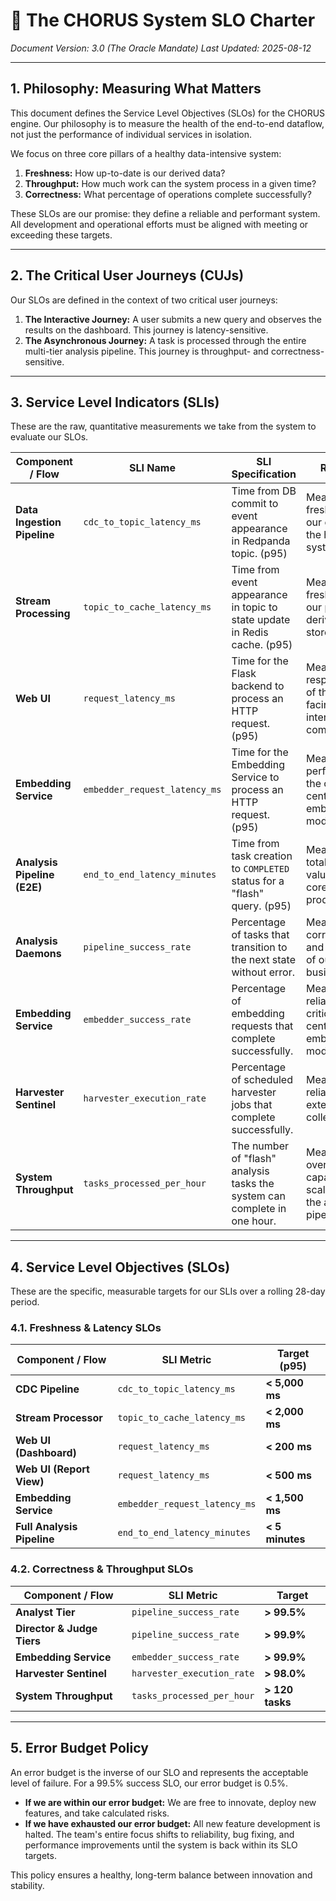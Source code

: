 # 🔱 The CHORUS System SLO Charter

_Document Version: 3.0 (The Oracle Mandate)_
_Last Updated: 2025-08-12_

---

## 1. Philosophy: Measuring What Matters

This document defines the Service Level Objectives (SLOs) for the CHORUS engine. Our philosophy is to measure the health of the end-to-end dataflow, not just the performance of individual services in isolation.

We focus on three core pillars of a healthy data-intensive system:

1.  **Freshness:** How up-to-date is our derived data?
2.  **Throughput:** How much work can the system process in a given time?
3.  **Correctness:** What percentage of operations complete successfully?

These SLOs are our promise: they define a reliable and performant system. All development and operational efforts must be aligned with meeting or exceeding these targets.

---

## 2. The Critical User Journeys (CUJs)

Our SLOs are defined in the context of two critical user journeys:

1.  **The Interactive Journey:** A user submits a new query and observes the results on the dashboard. This journey is latency-sensitive.
2.  **The Asynchronous Journey:** A task is processed through the entire multi-tier analysis pipeline. This journey is throughput- and correctness-sensitive.

---

## 3. Service Level Indicators (SLIs)

These are the raw, quantitative measurements we take from the system to evaluate our SLOs.

| Component / Flow            | SLI Name                      | SLI Specification                                                         | Rationale                                                               |
| --------------------------- | ----------------------------- | ------------------------------------------------------------------------- | ----------------------------------------------------------------------- |
| **Data Ingestion Pipeline** | `cdc_to_topic_latency_ms`     | Time from DB commit to event appearance in Redpanda topic. (p95)          | Measures the freshness of our event log, the heart of the system.       |
| **Stream Processing**       | `topic_to_cache_latency_ms`   | Time from event appearance in topic to state update in Redis cache. (p95) | Measures the freshness of our primary derived data store for the UI.    |
| **Web UI**                  | `request_latency_ms`          | Time for the Flask backend to process an HTTP request. (p95)              | Measures the responsiveness of the user-facing interactive components.  |
| **Embedding Service**       | `embedder_request_latency_ms` | Time for the Embedding Service to process an HTTP request. (p95)          | Measures the performance of the critical, centralized embedding model.  |
| **Analysis Pipeline (E2E)** | `end_to_end_latency_minutes`  | Time from task creation to `COMPLETED` status for a "flash" query. (p95)  | Measures the total time-to-value for the core analytical product.       |
| **Analysis Daemons**        | `pipeline_success_rate`       | Percentage of tasks that transition to the next state without error.      | Measures the correctness and reliability of our core business logic.    |
| **Embedding Service**       | `embedder_success_rate`       | Percentage of embedding requests that complete successfully.              | Measures the reliability of the critical, centralized embedding model.  |
| **Harvester Sentinel**      | `harvester_execution_rate`    | Percentage of scheduled harvester jobs that complete successfully.        | Measures the reliability of our external data collection.               |
| **System Throughput**       | `tasks_processed_per_hour`    | The number of "flash" analysis tasks the system can complete in one hour. | Measures the overall capacity and scalability of the analysis pipeline. |

---

## 4. Service Level Objectives (SLOs)

These are the specific, measurable targets for our SLIs over a rolling 28-day period.

### 4.1. Freshness & Latency SLOs

| Component / Flow           | SLI Metric                    | Target (p95)    |
| -------------------------- | ----------------------------- | --------------- |
| **CDC Pipeline**           | `cdc_to_topic_latency_ms`     | **< 5,000 ms**  |
| **Stream Processor**       | `topic_to_cache_latency_ms`   | **< 2,000 ms**  |
| **Web UI (Dashboard)**     | `request_latency_ms`          | **< 200 ms**    |
| **Web UI (Report View)**   | `request_latency_ms`          | **< 500 ms**    |
| **Embedding Service**      | `embedder_request_latency_ms` | **< 1,500 ms**  |
| **Full Analysis Pipeline** | `end_to_end_latency_minutes`  | **< 5 minutes** |

### 4.2. Correctness & Throughput SLOs

| Component / Flow           | SLI Metric                 | Target          |
| -------------------------- | -------------------------- | --------------- |
| **Analyst Tier**           | `pipeline_success_rate`    | **> 99.5%**     |
| **Director & Judge Tiers** | `pipeline_success_rate`    | **> 99.9%**     |
| **Embedding Service**      | `embedder_success_rate`    | **> 99.9%**     |
| **Harvester Sentinel**     | `harvester_execution_rate` | **> 98.0%**     |
| **System Throughput**      | `tasks_processed_per_hour` | **> 120 tasks** |

---

## 5. Error Budget Policy

An error budget is the inverse of our SLO and represents the acceptable level of failure. For a 99.5% success SLO, our error budget is 0.5%.

- **If we are within our error budget:** We are free to innovate, deploy new features, and take calculated risks.
- **If we have exhausted our error budget:** All new feature development is halted. The team's entire focus shifts to reliability, bug fixing, and performance improvements until the system is back within its SLO targets.

This policy ensures a healthy, long-term balance between innovation and stability.
